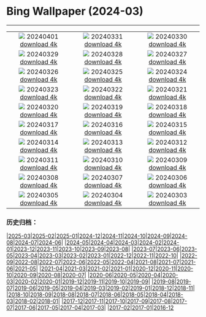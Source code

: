 # Bing Wallpaper (2024-03)
**************
| | | |
| :----: | :----: | :----: |
| ![](https://www.bing.com/th?id=OHR.HungarianEggs_EN-US3026213374_1920x1080.jpg) 20240401 [download 4k](https://www.bing.com/th?id=OHR.HungarianEggs_EN-US3026213374_UHD.jpg) | ![](https://www.bing.com/th?id=OHR.SleepySloth_EN-US2834457510_1920x1080.jpg) 20240331 [download 4k](https://www.bing.com/th?id=OHR.SleepySloth_EN-US2834457510_UHD.jpg) | ![](https://www.bing.com/th?id=OHR.SouthStackLight_EN-US2733077237_1920x1080.jpg) 20240330 [download 4k](https://www.bing.com/th?id=OHR.SouthStackLight_EN-US2733077237_UHD.jpg) |
| ![](https://www.bing.com/th?id=OHR.ShanghaiBlossoms_EN-US2613653434_1920x1080.jpg) 20240329 [download 4k](https://www.bing.com/th?id=OHR.ShanghaiBlossoms_EN-US2613653434_UHD.jpg) | ![](https://www.bing.com/th?id=OHR.TeatroColon_EN-US2518867279_1920x1080.jpg) 20240328 [download 4k](https://www.bing.com/th?id=OHR.TeatroColon_EN-US2518867279_UHD.jpg) | ![](https://www.bing.com/th?id=OHR.HangRaiVietnam_EN-US2418713642_1920x1080.jpg) 20240327 [download 4k](https://www.bing.com/th?id=OHR.HangRaiVietnam_EN-US2418713642_UHD.jpg) |
| ![](https://www.bing.com/th?id=OHR.ColorfulHoli_EN-US2354988297_1920x1080.jpg) 20240326 [download 4k](https://www.bing.com/th?id=OHR.ColorfulHoli_EN-US2354988297_UHD.jpg) | ![](https://www.bing.com/th?id=OHR.WhiteEyes_EN-US2249866810_1920x1080.jpg) 20240325 [download 4k](https://www.bing.com/th?id=OHR.WhiteEyes_EN-US2249866810_UHD.jpg) | ![](https://www.bing.com/th?id=OHR.AmazonClouds_EN-US2049846873_1920x1080.jpg) 20240324 [download 4k](https://www.bing.com/th?id=OHR.AmazonClouds_EN-US2049846873_UHD.jpg) |
| ![](https://www.bing.com/th?id=OHR.WaikatoWater_EN-US1360247236_1920x1080.jpg) 20240323 [download 4k](https://www.bing.com/th?id=OHR.WaikatoWater_EN-US1360247236_UHD.jpg) | ![](https://www.bing.com/th?id=OHR.BwindiNationalForest_EN-US3376071902_1920x1080.jpg) 20240322 [download 4k](https://www.bing.com/th?id=OHR.BwindiNationalForest_EN-US3376071902_UHD.jpg) | ![](https://www.bing.com/th?id=OHR.CherryBlossomsDC_EN-US3285783737_1920x1080.jpg) 20240321 [download 4k](https://www.bing.com/th?id=OHR.CherryBlossomsDC_EN-US3285783737_UHD.jpg) |
| ![](https://www.bing.com/th?id=OHR.SpringFrog_EN-US7109699294_1920x1080.jpg) 20240320 [download 4k](https://www.bing.com/th?id=OHR.SpringFrog_EN-US7109699294_UHD.jpg) | ![](https://www.bing.com/th?id=OHR.ElephantRock_EN-US2340789308_1920x1080.jpg) 20240319 [download 4k](https://www.bing.com/th?id=OHR.ElephantRock_EN-US2340789308_UHD.jpg) | ![](https://www.bing.com/th?id=OHR.StFiniansBay_EN-US2242323244_1920x1080.jpg) 20240318 [download 4k](https://www.bing.com/th?id=OHR.StFiniansBay_EN-US2242323244_UHD.jpg) |
| ![](https://www.bing.com/th?id=OHR.BambooPanda_EN-US2038899729_1920x1080.jpg) 20240317 [download 4k](https://www.bing.com/th?id=OHR.BambooPanda_EN-US2038899729_UHD.jpg) | ![](https://www.bing.com/th?id=OHR.AnzaBorregoBloom_EN-US1951730180_1920x1080.jpg) 20240316 [download 4k](https://www.bing.com/th?id=OHR.AnzaBorregoBloom_EN-US1951730180_UHD.jpg) | ![](https://www.bing.com/th?id=OHR.AyutthayaTree_EN-US1871119120_1920x1080.jpg) 20240315 [download 4k](https://www.bing.com/th?id=OHR.AyutthayaTree_EN-US1871119120_UHD.jpg) |
| ![](https://www.bing.com/th?id=OHR.MagadiFlamingos_EN-US1720896379_1920x1080.jpg) 20240314 [download 4k](https://www.bing.com/th?id=OHR.MagadiFlamingos_EN-US1720896379_UHD.jpg) | ![](https://www.bing.com/th?id=OHR.BryceSnow_EN-US1471442313_1920x1080.jpg) 20240313 [download 4k](https://www.bing.com/th?id=OHR.BryceSnow_EN-US1471442313_UHD.jpg) | ![](https://www.bing.com/th?id=OHR.SleepyKoala_EN-US1399776436_1920x1080.jpg) 20240312 [download 4k](https://www.bing.com/th?id=OHR.SleepyKoala_EN-US1399776436_UHD.jpg) |
| ![](https://www.bing.com/th?id=OHR.BeaumontClock_EN-US1267001824_1920x1080.jpg) 20240311 [download 4k](https://www.bing.com/th?id=OHR.BeaumontClock_EN-US1267001824_UHD.jpg) | ![](https://www.bing.com/th?id=OHR.BistiBlue_EN-US1090853434_1920x1080.jpg) 20240310 [download 4k](https://www.bing.com/th?id=OHR.BistiBlue_EN-US1090853434_UHD.jpg) | ![](https://www.bing.com/th?id=OHR.TateLightUp_EN-US0656439011_1920x1080.jpg) 20240309 [download 4k](https://www.bing.com/th?id=OHR.TateLightUp_EN-US0656439011_UHD.jpg) |
| ![](https://www.bing.com/th?id=OHR.TarragonaSpain_EN-US4664908149_1920x1080.jpg) 20240308 [download 4k](https://www.bing.com/th?id=OHR.TarragonaSpain_EN-US4664908149_UHD.jpg) | ![](https://www.bing.com/th?id=OHR.WahclellaFalls_EN-US4371863309_1920x1080.jpg) 20240307 [download 4k](https://www.bing.com/th?id=OHR.WahclellaFalls_EN-US4371863309_UHD.jpg) | ![](https://www.bing.com/th?id=OHR.BangkokCircle_EN-US4243452532_1920x1080.jpg) 20240306 [download 4k](https://www.bing.com/th?id=OHR.BangkokCircle_EN-US4243452532_UHD.jpg) |
| ![](https://www.bing.com/th?id=OHR.ArenalCostaRica_EN-US4075825664_1920x1080.jpg) 20240305 [download 4k](https://www.bing.com/th?id=OHR.ArenalCostaRica_EN-US4075825664_UHD.jpg) | ![](https://www.bing.com/th?id=OHR.KrugerLeopard_EN-US3980767237_1920x1080.jpg) 20240304 [download 4k](https://www.bing.com/th?id=OHR.KrugerLeopard_EN-US3980767237_UHD.jpg) | ![](https://www.bing.com/th?id=OHR.ModicaItaly_EN-US3843446204_1920x1080.jpg) 20240303 [download 4k](https://www.bing.com/th?id=OHR.ModicaItaly_EN-US3843446204_UHD.jpg) |

### 历史归档：

|[2025-03](/../2025-03/2025-03.md)|[2025-02](/../2025-02/2025-02.md)|[2025-01](/../2025-01/2025-01.md)|[2024-12](/../2024-12/2024-12.md)|[2024-11](/../2024-11/2024-11.md)|[2024-10](/../2024-10/2024-10.md)|[2024-09](/../2024-09/2024-09.md)|[2024-08](/../2024-08/2024-08.md)|[2024-07](/../2024-07/2024-07.md)|[2024-06](/../2024-06/2024-06.md)|
|[2024-05](/../2024-05/2024-05.md)|[2024-04](/../2024-04/2024-04.md)|[2024-03](/2024-03.md)|[2024-02](/../2024-02/2024-02.md)|[2024-01](/../2024-01/2024-01.md)|[2023-12](/../2023-12/2023-12.md)|[2023-11](/../2023-11/2023-11.md)|[2023-10](/../2023-10/2023-10.md)|[2023-09](/../2023-09/2023-09.md)|[2023-08](/../2023-08/2023-08.md)|
|[2023-07](/../2023-07/2023-07.md)|[2023-06](/../2023-06/2023-06.md)|[2023-05](/../2023-05/2023-05.md)|[2023-04](/../2023-04/2023-04.md)|[2023-03](/../2023-03/2023-03.md)|[2023-02](/../2023-02/2023-02.md)|[2023-01](/../2023-01/2023-01.md)|[2022-12](/../2022-12/2022-12.md)|[2022-11](/../2022-11/2022-11.md)|[2022-10](/../2022-10/2022-10.md)|
|[2022-09](/../2022-09/2022-09.md)|[2022-08](/../2022-08/2022-08.md)|[2022-07](/../2022-07/2022-07.md)|[2022-06](/../2022-06/2022-06.md)|[2022-05](/../2022-05/2022-05.md)|[2022-04](/../2022-04/2022-04.md)|[2021-08](/../2021-08/2021-08.md)|[2021-07](/../2021-07/2021-07.md)|[2021-06](/../2021-06/2021-06.md)|[2021-05](/../2021-05/2021-05.md)|
|[2021-04](/../2021-04/2021-04.md)|[2021-03](/../2021-03/2021-03.md)|[2021-02](/../2021-02/2021-02.md)|[2021-01](/../2021-01/2021-01.md)|[2020-12](/../2020-12/2020-12.md)|[2020-11](/../2020-11/2020-11.md)|[2020-10](/../2020-10/2020-10.md)|[2020-09](/../2020-09/2020-09.md)|[2020-08](/../2020-08/2020-08.md)|[2020-07](/../2020-07/2020-07.md)|
|[2020-06](/../2020-06/2020-06.md)|[2020-05](/../2020-05/2020-05.md)|[2020-04](/../2020-04/2020-04.md)|[2020-03](/../2020-03/2020-03.md)|[2020-02](/../2020-02/2020-02.md)|[2020-01](/../2020-01/2020-01.md)|[2019-12](/../2019-12/2019-12.md)|[2019-11](/../2019-11/2019-11.md)|[2019-10](/../2019-10/2019-10.md)|[2019-09](/../2019-09/2019-09.md)|
|[2019-08](/../2019-08/2019-08.md)|[2019-07](/../2019-07/2019-07.md)|[2019-06](/../2019-06/2019-06.md)|[2019-05](/../2019-05/2019-05.md)|[2019-04](/../2019-04/2019-04.md)|[2019-03](/../2019-03/2019-03.md)|[2019-02](/../2019-02/2019-02.md)|[2019-01](/../2019-01/2019-01.md)|[2018-12](/../2018-12/2018-12.md)|[2018-11](/../2018-11/2018-11.md)|
|[2018-10](/../2018-10/2018-10.md)|[2018-09](/../2018-09/2018-09.md)|[2018-08](/../2018-08/2018-08.md)|[2018-07](/../2018-07/2018-07.md)|[2018-06](/../2018-06/2018-06.md)|[2018-05](/../2018-05/2018-05.md)|[2018-04](/../2018-04/2018-04.md)|[2018-03](/../2018-03/2018-03.md)|[2018-02](/../2018-02/2018-02.md)|[2018-01](/../2018-01/2018-01.md)|
|[2017-12](/../2017-12/2017-12.md)|[2017-11](/../2017-11/2017-11.md)|[2017-10](/../2017-10/2017-10.md)|[2017-09](/../2017-09/2017-09.md)|[2017-08](/../2017-08/2017-08.md)|[2017-07](/../2017-07/2017-07.md)|[2017-06](/../2017-06/2017-06.md)|[2017-05](/../2017-05/2017-05.md)|[2017-04](/../2017-04/2017-04.md)|[2017-03](/../2017-03/2017-03.md)|
|[2017-02](/../2017-02/2017-02.md)|[2017-01](/../2017-01/2017-01.md)|[2016-12](/../2016-12/2016-12.md)